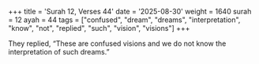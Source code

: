 +++
title = 'Surah 12, Verses 44'
date = '2025-08-30'
weight = 1640
surah = 12
ayah = 44
tags = ["confused", "dream", "dreams", "interpretation", "know", "not", "replied", "such", "vision", "visions"]
+++

They replied, “These are confused visions and we do not know the interpretation of such dreams.”